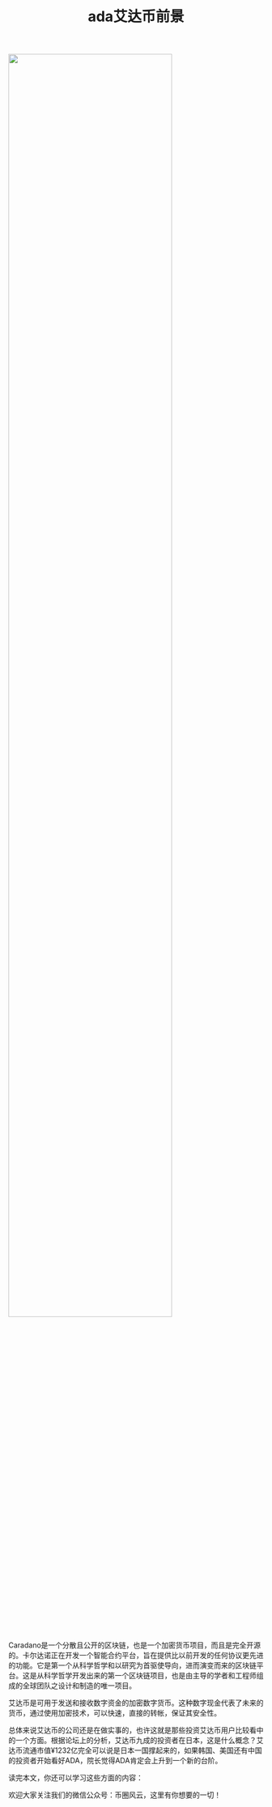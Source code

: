 ﻿---
layout: post
title: "
ada艾达币前景"
description: "
ada艾达币前景"
tags: [
ada艾达币前景,区块链,tkc,买币网]
categories: [币圈风云,TKC]
---
<img src="http://cdn.utouu.com/biiduuuser/1519808048527.png" width="80%"/>

Caradano是一个分散且公开的区块链，也是一个加密货币项目，而且是完全开源的。卡尔达诺正在开发一个智能合约平台，旨在提供比以前开发的任何协议更先进的功能。它是第一个从科学哲学和以研究为首驱使导向，进而演变而来的区块链平台。这是从科学哲学开发出来的第一个区块链项目，也是由主导的学者和工程师组成的全球团队之设计和制造的唯一项目。

艾达币是可用于发送和接收数字资金的加密数字货币。这种数字现金代表了未来的货币，通过使用加密技术，可以快速，直接的转帐，保证其安全性。

总体来说艾达币的公司还是在做实事的，也许这就是那些投资艾达币用户比较看中的一个方面。根据论坛上的分析，艾达币九成的投资者在日本，这是什么概念？艾达币流通市值¥1232亿完全可以说是日本一国撑起来的，如果韩国、美国还有中国的投资者开始看好ADA，院长觉得ADA肯定会上升到一个新的台阶。

读完本文，你还可以学习这些方面的内容：


欢迎大家关注我们的微信公众号：币圈风云，这里有你想要的一切！